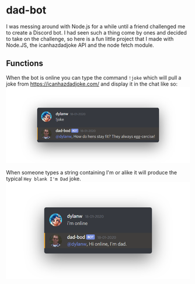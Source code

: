 # dad-bot
 I was messing around with Node.js for a while until a friend challenged me to create a Discord bot. I had seen such a thing come by ones and decided to take on the challenge, so here is a fun little project that I made with Node.JS, the icanhazdadjoke API and the node fetch module.
 
## Functions
 When the bot is online you can type the command `!joke` which will pull a joke from https://icanhazdadjoke.com/ and display it in the chat like so:
 ![joke](img/joke.png)

 When someone types a string containing I'm or alike it will produce the typical `Hey blank I'm Dad` joke.
 ![im](img/im.png)